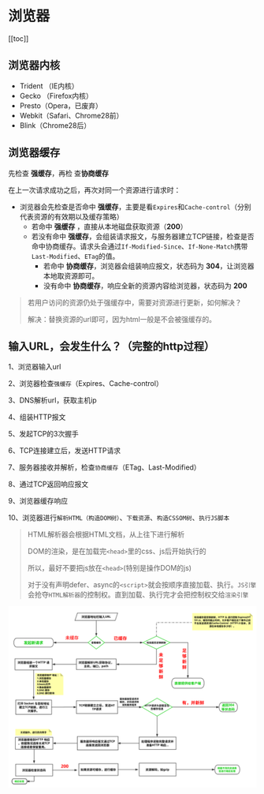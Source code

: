 # 浏览器
[[toc]]

## 浏览器内核
 - Trident （IE内核）
 - Gecko （Firefox内核）
 - Presto（Opera，已废弃）
 - Webkit（Safari、Chrome28前）
 - Blink（Chrome28后）

## 浏览器缓存
先检查 **强缓存**，再检 查**协商缓存**

在上一次请求成功之后，再次对同一个资源进行请求时：
  - 浏览器会先检查是否命中 **强缓存**，主要是看`Expires`和`Cache-control`（分别代表资源的有效期以及缓存策略）
    - 若命中 **强缓存** ，直接从本地磁盘获取资源（**200**）
    - 若没有命中 **强缓存**，会组装请求报文，与服务器建立TCP链接，检查是否命中协商缓存。请求头会通过`If-Modified-Since`、`If-None-Match`携带`Last-Modified`、`ETag`的值。
        - 若命中 **协商缓存**，浏览器会组装响应报文，状态码为 **304**，让浏览器本地取资源即可。
        - 没有命中 **协商缓存**，响应全新的资源内容给浏览器，状态码为 **200**

> 若用户访问的资源仍处于强缓存中，需要对资源进行更新，如何解决？
>
> 解决：替换资源的url即可，因为html一般是不会被强缓存的。

 ## 输入URL，会发生什么？（完整的http过程）
 1、浏览器输入url

 2、浏览器检查`强缓存`（Expires、Cache-control）

 3、DNS解析url，获取主机ip

 4、组装HTTP报文

 5、发起TCP的3次握手

 6、TCP连接建立后，发送HTTP请求

 7、服务器接收并解析，检查`协商缓存`（ETag、Last-Modified）

 8、通过TCP返回响应报文

 9、浏览器缓存响应

 10、浏览器进行`解析HTML（构造DOM树）`、`下载资源`、`构造CSSOM树`、`执行JS脚本`
 
 > HTML解析器会根据HTML文档，从上往下进行解析
 > 
 > DOM的渲染，是在加载完`<head>`里的css、js后开始执行的
 > 
 > 所以，最好不要把js放在`<head>`(特别是操作DOM的js)
 > 
 > 对于没有声明defer、async的`<script>`就会按顺序直接加载、执行。`JS引擎`会抢夺`HTML解析器`的控制权。直到加载、执行完才会把控制权交给`渲染引擎`

![alt](./img/img-1.svg)
